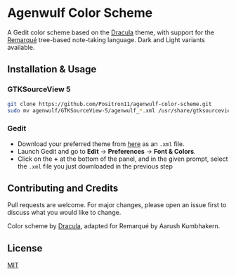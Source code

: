 # Agenwulf Color Scheme

A Gedit color scheme based on the [Dracula](https://github.com/dracula/dracula-theme) theme, with support for the [Remarqué](https://github.com/Positron11/remarque) tree-based note-taking language. Dark and Light variants available.

## Installation & Usage

### GTKSourceView 5

```bash
git clone https://github.com/Positron11/agenwulf-color-scheme.git
sudo mv agenwulf/GTKSourceView-5/agenwulf_*.xml /usr/share/gtksourceview-5/styles/
```

### Gedit

* Download your preferred theme from [here](https://github.com/Positron11/agenwulf-color-scheme/tree/master/GTKSourceView-4) as an `.xml` file.
* Launch Gedit and go to **Edit** → **Preferences** → **Font & Colors**.
* Click on the **+** at the bottom of the panel, and in the given prompt, select the `.xml` file you just downloaded in the previous step

## Contributing and Credits

Pull requests are welcome. For major changes, please open an issue first to discuss what you would like to change.

Color scheme by [Dracula](https://github.com/dracula/dracula-theme), adapted for Remarqué by Aarush Kumbhakern.

## License
[MIT](https://choosealicense.com/licenses/mit/)
